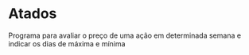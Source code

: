 # Atados

Programa para avaliar o preço de uma ação em determinada semana e indicar os dias de máxima e mínima
